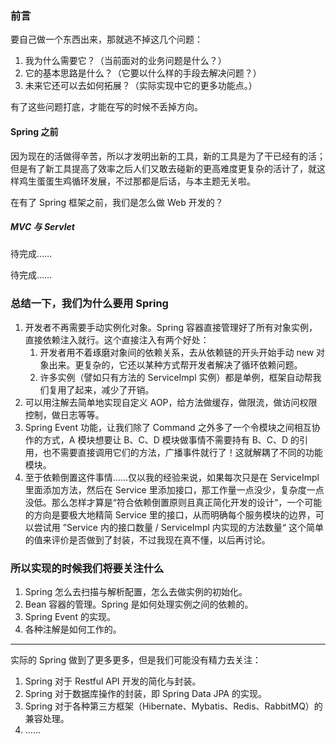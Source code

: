 ### 前言

要自己做一个东西出来，那就逃不掉这几个问题：

1. 我为什么需要它？（当前面对的业务问题是什么？）
2. 它的基本思路是什么？（它要以什么样的手段去解决问题？）
3. 未来它还可以去如何拓展？（实际实现中它的更多功能点。）

有了这些问题打底，才能在写的时候不丢掉方向。

#### Spring 之前

因为现在的活做得辛苦，所以才发明出新的工具，新的工具是为了干已经有的活；但是有了新工具提高了效率之后人们又敢去碰新的更高难度更复杂的活计了，就这样鸡生蛋蛋生鸡循环发展，不过那都是后话，与本主题无关啦。

在有了 Spring 框架之前，我们是怎么做 Web 开发的？

##### MVC 与 Servlet

待完成……

待完成……

### 总结一下，我们为什么要用 Spring

1. 开发者不再需要手动实例化对象。Spring 容器直接管理好了所有对象实例，直接依赖注入就行。这个直接注入有两个好处：
   1. 开发者用不着琢磨对象间的依赖关系，去从依赖链的开头开始手动 new 对象出来。更复杂的，它还以某种方式帮开发者解决了循环依赖问题。
   2. 许多实例（譬如只有方法的 ServiceImpl 实例）都是单例，框架自动帮我们复用了起来，减少了开销。
2. 可以用注解去简单地实现自定义 AOP，给方法做缓存，做限流，做访问权限控制，做日志等等。
3. Spring Event 功能，让我们除了 Command 之外多了一个令模块之间相互协作的方式，A 模块想要让 B、C、D 模块做事情不需要持有 B、C、D 的引用，也不需要直接调用它们的方法，广播事件就行了！这就解耦了不同的功能模块。
4. 至于依赖倒置这件事情……仅以我的经验来说，如果每次只是在 ServiceImpl 里面添加方法，然后在 Service 里添加接口，那工作量一点没少，复杂度一点没低。那么怎样才算是“符合依赖倒置原则且真正简化开发的设计“，一个可能的方向是要极大地精简 Service 里的接口，从而明确每个服务模块的边界，可以尝试用 ”Service 内的接口数量 / ServiceImpl 内实现的方法数量“ 这个简单的值来评价是否做到了封装，不过我现在真不懂，以后再讨论。

### 所以实现的时候我们将要关注什么

1. Spring 怎么去扫描与解析配置，怎么去做实例的初始化。
2. Bean 容器的管理。Spring 是如何处理实例之间的依赖的。
3. Spring Event 的实现。
4. 各种注解是如何工作的。

---

实际的 Spring 做到了更多更多，但是我们可能没有精力去关注：

1. Spring 对于 Restful API 开发的简化与封装。
2. Spring 对于数据库操作的封装，即 Spring Data JPA 的实现。
3. Spring 对于各种第三方框架（Hibernate、Mybatis、Redis、RabbitMQ）的兼容处理。
4. ……

